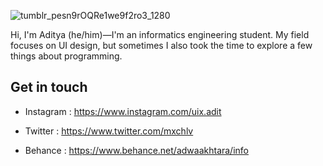 <p align="center">
 
 ![tumblr_pesn9rOQRe1we9f2ro3_1280](https://user-images.githubusercontent.com/61954842/103282802-74d1ce00-4a09-11eb-94aa-bbfadad20496.gif)
 
</p>
Hi, I'm Aditya (he/him)—I'm an informatics engineering student. My field focuses on UI design, but sometimes I also took the time to explore a few things about programming.

## Get in touch

- Instagram : https://www.instagram.com/uix.adit
- Twitter : https://www.twitter.com/mxchlv

- Behance : https://www.behance.net/adwaakhtara/info




